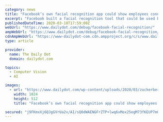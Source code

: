 ```yaml
---
category: news
title: "Facebook’s own facial recognition app could show employees connections to their friend list"
excerpt: "Facebook built a facial recognition tool that could be used by employees to scan faces of their friends who had certain features activated on the social media giant, according to a new report. Motherboard published screenshots and details about the company’s internal facial recognition tool on Wednesday. The app was created by the company ..."
publishedDateTime: 2020-03-18T17:59:00Z
webUrl: "https://www.dailydot.com/debug/facebook-facial-recognition/"
ampWebUrl: "https://www.dailydot.com/debug/facebook-facial-recognition/?amp"
cdnAmpWebUrl: "https://www-dailydot-com.cdn.ampproject.org/c/s/www.dailydot.com/debug/facebook-facial-recognition/?amp"
type: article

provider:
  name: The Daily Dot
  domain: dailydot.com

topics:
  - Computer Vision
  - AI

images:
  - url: "https://www.dailydot.com/wp-content/uploads/2020/03/zuckerberg-clearview-ai-1024x512.jpg"
    width: 1024
    height: 512
    title: "Facebook’s own facial recognition app could show employees connections to their friend list"

secured: "j9FKmxXj6QJgGVrUa2v/AI/sQ0dWAENGFrZTP+lwq6xMox25egM73fKEUP7mQeMmRU2WfCMdbO6YtN1PlOyuBh2UlfucvHQwqzEvGIS5Bh71/aJLP1Vu2FF7eWJkkruYnxoJCl6JrDaOr4Qz1xOQtsTX936PW4QE5NwvbtxzExN8cHsaEOCw/RtcJG5lVS8t3aoyDAUKlTtzMJYmHOJMATrUmL/wSvpF80q+0hLyn4dGMpxcRpm7mTCv1z/j+wnWxBUpe11wgSjgZCiXMeTFwG39Y/Z0ZFwTkp0AzM8ifRY97k3VTbCYDiMgkjU3/Trz;ezwgcMxnoboCgAnXJpM+ZA=="
---
```


